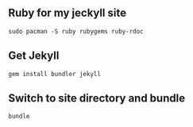 ##  Ruby for my jeckyll site

~~~
sudo pacman -S ruby rubygems ruby-rdoc
~~~

## Get Jekyll

~~~
gem install bundler jekyll
~~~

## Switch to site directory and bundle

~~~
bundle
~~~
